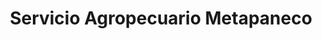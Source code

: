 ---
title: "Servicio Agropecuario Metapaneco"
url: /metapan/servicio-agropecuario-metapaneco/
shop: Allgemein
---